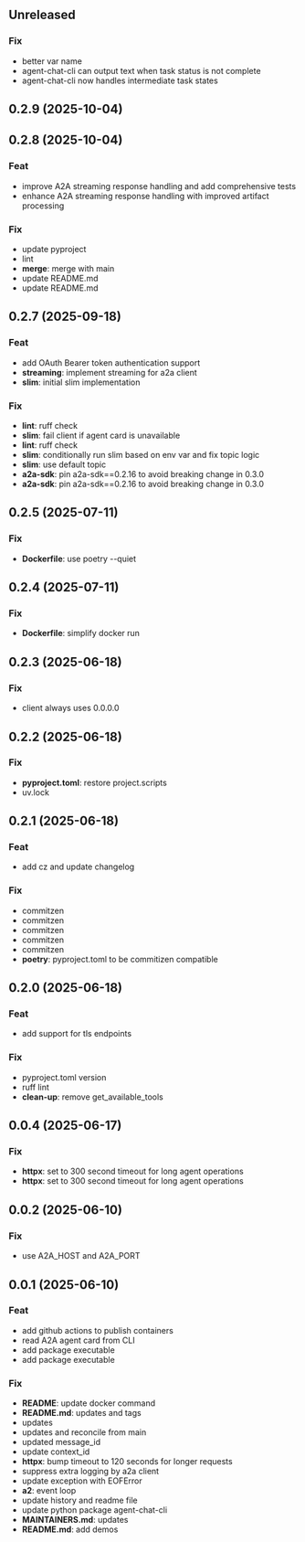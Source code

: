 ## Unreleased

### Fix

- better var name
- agent-chat-cli can output text when task status is not complete
- agent-chat-cli now handles intermediate task states

## 0.2.9 (2025-10-04)

## 0.2.8 (2025-10-04)

### Feat

- improve A2A streaming response handling and add comprehensive tests
- enhance A2A streaming response handling with improved artifact processing

### Fix

- update pyproject
- lint
- **merge**: merge with main
- update README.md
- update README.md

## 0.2.7 (2025-09-18)

### Feat

- add OAuth Bearer token authentication support
- **streaming**: implement streaming for a2a client
- **slim**: initial slim implementation

### Fix

- **lint**: ruff check
- **slim**: fail client if agent card is unavailable
- **lint**: ruff check
- **slim**: conditionally run slim based on env var and fix topic logic
- **slim**: use default topic
- **a2a-sdk**: pin a2a-sdk==0.2.16 to avoid breaking change in 0.3.0
- **a2a-sdk**: pin a2a-sdk==0.2.16 to avoid breaking change in 0.3.0

## 0.2.5 (2025-07-11)

### Fix

- **Dockerfile**: use poetry --quiet

## 0.2.4 (2025-07-11)

### Fix

- **Dockerfile**: simplify docker run

## 0.2.3 (2025-06-18)

### Fix

- client always uses 0.0.0.0

## 0.2.2 (2025-06-18)

### Fix

- **pyproject.toml**: restore project.scripts
- uv.lock

## 0.2.1 (2025-06-18)

### Feat

- add cz and update changelog

### Fix

- commitzen
- commitzen
- commitzen
- commitzen
- commitzen
- **poetry**: pyproject.toml to be commitizen compatible

## 0.2.0 (2025-06-18)

### Feat

- add support for tls endpoints

### Fix

- pyproject.toml version
- ruff lint
- **clean-up**: remove get_available_tools

## 0.0.4 (2025-06-17)

### Fix

- **httpx**: set to 300 second timeout for long agent operations
- **httpx**: set to 300 second timeout for long agent operations

## 0.0.2 (2025-06-10)

### Fix

- use A2A_HOST and A2A_PORT

## 0.0.1 (2025-06-10)

### Feat

- add github actions to publish containers
- read A2A agent card from CLI
- add package executable
- add package executable

### Fix

- **README**: update docker command
- **README.md**: updates and tags
- updates
- updates and reconcile from main
- updated message_id
- update context_id
- **httpx**: bump timeout to 120 seconds for longer requests
- suppress extra logging by a2a client
- update exception with EOFError
- **a2**: event loop
- update history and readme file
- update python package agent-chat-cli
- **MAINTAINERS.md**: updates
- **README.md**: add demos
